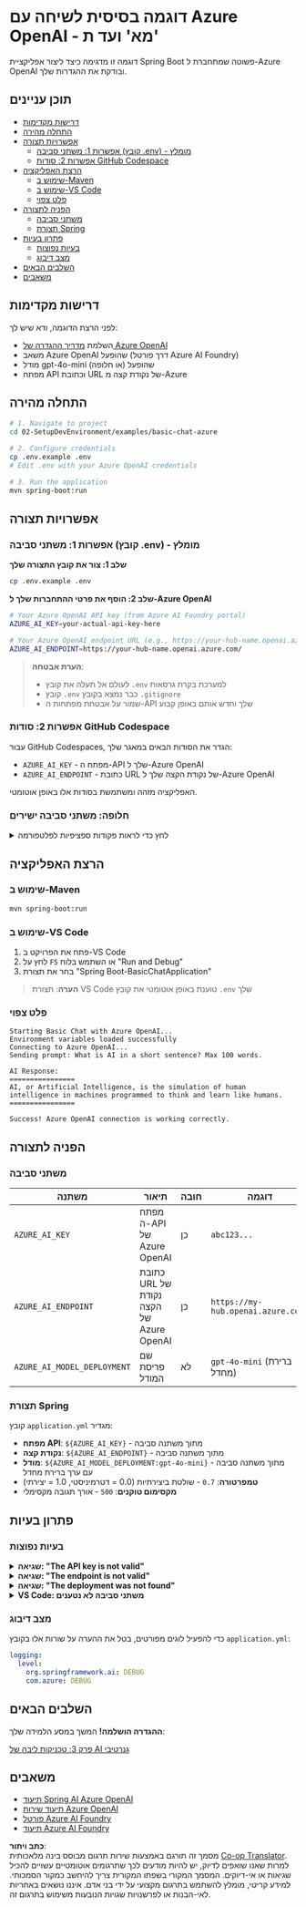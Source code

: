 <!--
CO_OP_TRANSLATOR_METADATA:
{
  "original_hash": "efd82efe50711d7e257eb943151d682c",
  "translation_date": "2025-07-27T13:43:47+00:00",
  "source_file": "02-SetupDevEnvironment/examples/basic-chat-azure/README.md",
  "language_code": "he"
}
-->
# דוגמה בסיסית לשיחה עם Azure OpenAI - מא' ועד ת'

דוגמה זו מדגימה כיצד ליצור אפליקציית Spring Boot פשוטה שמתחברת ל-Azure OpenAI ובודקת את ההגדרות שלך.

## תוכן עניינים

- [דרישות מקדימות](../../../../../02-SetupDevEnvironment/examples/basic-chat-azure)
- [התחלה מהירה](../../../../../02-SetupDevEnvironment/examples/basic-chat-azure)
- [אפשרויות תצורה](../../../../../02-SetupDevEnvironment/examples/basic-chat-azure)
  - [אפשרות 1: משתני סביבה (קובץ .env) - מומלץ](../../../../../02-SetupDevEnvironment/examples/basic-chat-azure)
  - [אפשרות 2: סודות GitHub Codespace](../../../../../02-SetupDevEnvironment/examples/basic-chat-azure)
- [הרצת האפליקציה](../../../../../02-SetupDevEnvironment/examples/basic-chat-azure)
  - [שימוש ב-Maven](../../../../../02-SetupDevEnvironment/examples/basic-chat-azure)
  - [שימוש ב-VS Code](../../../../../02-SetupDevEnvironment/examples/basic-chat-azure)
  - [פלט צפוי](../../../../../02-SetupDevEnvironment/examples/basic-chat-azure)
- [הפניה לתצורה](../../../../../02-SetupDevEnvironment/examples/basic-chat-azure)
  - [משתני סביבה](../../../../../02-SetupDevEnvironment/examples/basic-chat-azure)
  - [תצורת Spring](../../../../../02-SetupDevEnvironment/examples/basic-chat-azure)
- [פתרון בעיות](../../../../../02-SetupDevEnvironment/examples/basic-chat-azure)
  - [בעיות נפוצות](../../../../../02-SetupDevEnvironment/examples/basic-chat-azure)
  - [מצב דיבוג](../../../../../02-SetupDevEnvironment/examples/basic-chat-azure)
- [השלבים הבאים](../../../../../02-SetupDevEnvironment/examples/basic-chat-azure)
- [משאבים](../../../../../02-SetupDevEnvironment/examples/basic-chat-azure)

## דרישות מקדימות

לפני הרצת הדוגמה, ודא שיש לך:

- השלמת [מדריך ההגדרה של Azure OpenAI](../../getting-started-azure-openai.md)  
- משאב Azure OpenAI שהופעל (דרך פורטל Azure AI Foundry)  
- מודל gpt-4o-mini שהופעל (או חלופה)  
- מפתח API וכתובת URL של נקודת קצה מ-Azure  

## התחלה מהירה

```bash
# 1. Navigate to project
cd 02-SetupDevEnvironment/examples/basic-chat-azure

# 2. Configure credentials
cp .env.example .env
# Edit .env with your Azure OpenAI credentials

# 3. Run the application
mvn spring-boot:run
```

## אפשרויות תצורה

### אפשרות 1: משתני סביבה (קובץ .env) - מומלץ

**שלב 1: צור את קובץ התצורה שלך**
```bash
cp .env.example .env
```

**שלב 2: הוסף את פרטי ההתחברות שלך ל-Azure OpenAI**
```bash
# Your Azure OpenAI API key (from Azure AI Foundry portal)
AZURE_AI_KEY=your-actual-api-key-here

# Your Azure OpenAI endpoint URL (e.g., https://your-hub-name.openai.azure.com/)
AZURE_AI_ENDPOINT=https://your-hub-name.openai.azure.com/
```

> **הערת אבטחה**: 
> - לעולם אל תעלה את קובץ `.env` למערכת בקרת גרסאות
> - קובץ `.env` כבר נמצא בקובץ `.gitignore`
> - שמור על אבטחת מפתחות ה-API שלך וחדש אותם באופן קבוע

### אפשרות 2: סודות GitHub Codespace

עבור GitHub Codespaces, הגדר את הסודות הבאים במאגר שלך:
- `AZURE_AI_KEY` - מפתח ה-API שלך ל-Azure OpenAI
- `AZURE_AI_ENDPOINT` - כתובת URL של נקודת הקצה שלך ל-Azure OpenAI

האפליקציה מזהה ומשתמשת בסודות אלו באופן אוטומטי.

### חלופה: משתני סביבה ישירים

<details>
<summary>לחץ כדי לראות פקודות ספציפיות לפלטפורמה</summary>

**Linux/macOS (bash/zsh):**
```bash
export AZURE_AI_KEY=your-actual-api-key-here
export AZURE_AI_ENDPOINT=https://your-hub-name.openai.azure.com/
```

**Windows (Command Prompt):**
```cmd
set AZURE_AI_KEY=your-actual-api-key-here
set AZURE_AI_ENDPOINT=https://your-hub-name.openai.azure.com/
```

**Windows (PowerShell):**
```powershell
$env:AZURE_AI_KEY="your-actual-api-key-here"
$env:AZURE_AI_ENDPOINT="https://your-hub-name.openai.azure.com/"
```
</details>

## הרצת האפליקציה

### שימוש ב-Maven

```bash
mvn spring-boot:run
```

### שימוש ב-VS Code

1. פתח את הפרויקט ב-VS Code  
2. לחץ על `F5` או השתמש בלוח "Run and Debug"  
3. בחר את תצורת "Spring Boot-BasicChatApplication"  

> **הערה**: תצורת VS Code טוענת באופן אוטומטי את קובץ `.env` שלך

### פלט צפוי

```
Starting Basic Chat with Azure OpenAI...
Environment variables loaded successfully
Connecting to Azure OpenAI...
Sending prompt: What is AI in a short sentence? Max 100 words.

AI Response:
================
AI, or Artificial Intelligence, is the simulation of human intelligence in machines programmed to think and learn like humans.
================

Success! Azure OpenAI connection is working correctly.
```

## הפניה לתצורה

### משתני סביבה

| משתנה | תיאור | חובה | דוגמה |
|-------|-------|------|-------|
| `AZURE_AI_KEY` | מפתח ה-API של Azure OpenAI | כן | `abc123...` |
| `AZURE_AI_ENDPOINT` | כתובת URL של נקודת הקצה של Azure OpenAI | כן | `https://my-hub.openai.azure.com/` |
| `AZURE_AI_MODEL_DEPLOYMENT` | שם פריסת המודל | לא | `gpt-4o-mini` (ברירת מחדל) |

### תצורת Spring

קובץ `application.yml` מגדיר:
- **מפתח API**: `${AZURE_AI_KEY}` - מתוך משתנה סביבה  
- **נקודת קצה**: `${AZURE_AI_ENDPOINT}` - מתוך משתנה סביבה  
- **מודל**: `${AZURE_AI_MODEL_DEPLOYMENT:gpt-4o-mini}` - מתוך משתנה סביבה עם ערך ברירת מחדל  
- **טמפרטורה**: `0.7` - שולטת ביצירתיות (0.0 = דטרמיניסטי, 1.0 = יצירתי)  
- **מקסימום טוקנים**: `500` - אורך תגובה מקסימלי  

## פתרון בעיות

### בעיות נפוצות

<details>
<summary><strong>שגיאה: "The API key is not valid"</strong></summary>

- בדוק שהמפתח `AZURE_AI_KEY` מוגדר נכון בקובץ `.env` שלך  
- ודא שהמפתח מועתק בדיוק מפורטל Azure AI Foundry  
- בדוק שאין רווחים או מרכאות מיותרים סביב המפתח  
</details>

<details>
<summary><strong>שגיאה: "The endpoint is not valid"</strong></summary>

- ודא שכתובת `AZURE_AI_ENDPOINT` כוללת את ה-URL המלא (לדוגמה, `https://your-hub-name.openai.azure.com/`)  
- בדוק עקביות של הסלאש בסוף הכתובת  
- ודא שהנקודת קצה תואמת לאזור הפריסה שלך ב-Azure  
</details>

<details>
<summary><strong>שגיאה: "The deployment was not found"</strong></summary>

- בדוק ששם פריסת המודל תואם בדיוק למה שהופעל ב-Azure  
- ודא שהמודל הופעל בהצלחה והוא פעיל  
- נסה להשתמש בשם פריסה ברירת מחדל: `gpt-4o-mini`  
</details>

<details>
<summary><strong>VS Code: משתני סביבה לא נטענים</strong></summary>

- ודא שקובץ `.env` נמצא בתיקיית השורש של הפרויקט (באותו רמה כמו `pom.xml`)  
- נסה להריץ `mvn spring-boot:run` בטרמינל המשולב של VS Code  
- בדוק שהרחבת Java של VS Code מותקנת כראוי  
- ודא שתצורת ההפעלה כוללת `"envFile": "${workspaceFolder}/.env"`  
</details>

### מצב דיבוג

כדי להפעיל לוגים מפורטים, בטל את ההערה על שורות אלו בקובץ `application.yml`:

```yaml
logging:
  level:
    org.springframework.ai: DEBUG
    com.azure: DEBUG
```

## השלבים הבאים

**ההגדרה הושלמה!** המשך במסע הלמידה שלך:

[פרק 3: טכניקות ליבה של AI גנרטיבי](../../../03-CoreGenerativeAITechniques/README.md)

## משאבים

- [תיעוד Spring AI Azure OpenAI](https://docs.spring.io/spring-ai/reference/api/clients/azure-openai-chat.html)  
- [תיעוד שירות Azure OpenAI](https://learn.microsoft.com/azure/ai-services/openai/)  
- [פורטל Azure AI Foundry](https://ai.azure.com/)  
- [תיעוד Azure AI Foundry](https://learn.microsoft.com/azure/ai-foundry/how-to/create-projects?tabs=ai-foundry&pivots=hub-project)  

**כתב ויתור**:  
מסמך זה תורגם באמצעות שירות תרגום מבוסס בינה מלאכותית [Co-op Translator](https://github.com/Azure/co-op-translator). למרות שאנו שואפים לדיוק, יש להיות מודעים לכך שתרגומים אוטומטיים עשויים להכיל שגיאות או אי-דיוקים. המסמך המקורי בשפתו המקורית צריך להיחשב כמקור הסמכותי. למידע קריטי, מומלץ להשתמש בתרגום מקצועי על ידי בני אדם. איננו נושאים באחריות לאי-הבנות או לפרשנויות שגויות הנובעות משימוש בתרגום זה.